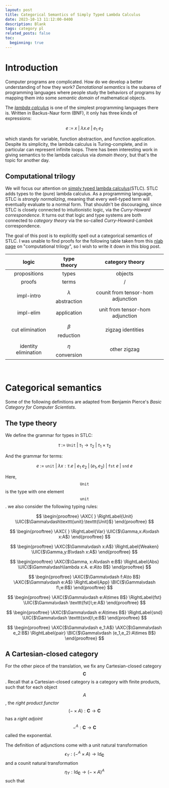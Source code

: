 ```yaml
---
layout: post
title: Categorical Semantics of Simply Typed Lambda Calculus
date: 2023-10-13 11:12:00-0400
description: Blank
tags: category pl
related_posts: false
toc:
  beginning: true
---
```


# Introduction
Computer programs are complicated. How do we develop a better understanding of how they work? _Denotational semantics_ is the subarea of programming languages where people study the behaviors of programs by mapping them into some _semantic domain_ of mathematical objects.

The [_lambda calculus_](https://www.cs.cornell.edu/courses/cs6110/2023sp/lectures/lec02.pdf) is one of the simplest programming languages there is. Written in Backus-Naur form (BNF), it only has three kinds of expressions:

$$ e\;:=\;x\;|\;\lambda x.e\;|\;e_1\;e_2 $$

which stands for variable, function abstraction, and function application. Despite its simplicity, the lambda calculus is Turing-complete, and in particular can represent infinite loops. There has been interesting work in giving semantics to the lambda calculus via _domain theory_, but that's the topic for another day.

## Computational trilogy
We will focus our attention on [simply typed lambda calculus](https://en.wikipedia.org/wiki/Simply_typed_lambda_calculus)(STLC). STLC adds types to the (pure) lambda calculus. As a programming language, STLC is _strongly normalizing_, meaning that every well-typed term will eventually evaluate to a normal form. That shouldn't be discouraging, since STLC is closely connected to intuitionistic logic, via the _Curry-Howard correspondence_. It turns out that logic and type systems are both connected to _category theory_ via the so-called _Curry-Howard-Lambek_ correspondence.

The goal of this post is to explicitly spell out a categorical semantics of STLC. I was unable to find proofs for the following table taken from this [nlab page](https://ncatlab.org/nlab/show/computational+trilogy) on "computational trilogy", so I wish to write it down in this blog post.

| logic                | type theory             | category theory                   |
|:--------------------:|:-----------------------:|:---------------------------------:|
| propositions         | types                   | objects                           |
| proofs               | terms                   | /                                 |
| impl-intro           | $$\lambda$$ abstraction | counit from tensor-hom adjunction |
| impl-elim            | application             | unit from tensor-hom adjunction   |
| cut elimination      | $$\beta$$ reduction     | zigzag identities                 |
| identity elimination | $$\eta$$ conversion     | other zigzag                      |

<br>

# Categorical semantics

Some of the following definitions are adapted from Benjamin Pierce's _Basic Category for Computer Scientists_.

## The type theory

We define the grammar for types in STLC:

$$\tau\;:=\;\texttt{Unit}\;|\;\tau_1\to\tau_2\;|\;\tau_1\;\times\;\tau_2$$

And the grammar for terms:

$$e\;:=\;\texttt{unit}\;|\;\lambda x:\tau.e\;|\;e_1\;e_2\;|\;(e_1,e_2)\;|\;\texttt{fst}\;e\;|\;\texttt{snd}\;e$$

Here, $$\texttt{Unit}$$ is the type with one element $$\texttt{unit}$$. we also consider the following typing rules:

<!-- $$ -->
<!-- \begin{prooftree} -->
<!-- \AxiomC{} -->
<!-- \RightLabel{Hyp$^{1}$} -->
<!-- \UnaryInfC{$P$} -->
<!-- \AXC{$P\to Q$} -->
<!-- \RL{$\to_E$} -->
<!-- \BIC{$Q^2$} -->
<!-- \AXC{$Q\to R$} -->
<!-- \RL{$\to_E$} -->
<!-- \BIC{$R$} -->
<!-- \AXC{$Q$} -->
<!-- \RL{Rit$^2$} -->
<!-- \UIC{$Q$} -->
<!-- \RL{$\wedge_I$} -->
<!-- \BIC{$Q\wedge R$} -->
<!-- \RL{$\to_I$$^1$} -->
<!-- \UIC{$P\to Q\wedge R$} -->
<!-- \end{prooftree} -->
<!-- $$ -->

$$
\begin{prooftree}
\AXC{ }
\RightLabel{Unit}
\UIC{$\Gamma\vdash\texttt{unit}:\texttt{Unit}$}
\end{prooftree}
$$

$$
\begin{prooftree}
\AXC{ }
\RightLabel{Var}
\UIC{$\Gamma,x:A\vdash x:A$}
\end{prooftree}
$$

$$
\begin{prooftree}
\AXC{$\Gamma\vdash x:A$}
\RightLabel{Weaken}
\UIC{$\Gamma,y:B\vdash x:A$}
\end{prooftree}
$$

$$
\begin{prooftree}
\AXC{$\Gamma, x:A\vdash e:B$}
\RightLabel{Abs}
\UIC{$\Gamma\vdash\lambda x:A. e:A\to B$}
\end{prooftree}
$$

$$
\begin{prooftree}
\AXC{$\Gamma\vdash f:A\to B$}
\AXC{$\Gamma\vdash e:A$}
\RightLabel{App}
\BIC{$\Gamma\vdash f\;e:B$}
\end{prooftree}
$$

$$
\begin{prooftree}
\AXC{$\Gamma\vdash e:A\times B$}
\RightLabel{fst}
\UIC{$\Gamma\vdash \texttt{fst}\;e:A$}
\end{prooftree}
$$

$$
\begin{prooftree}
\AXC{$\Gamma\vdash e:A\times B$}
\RightLabel{snd}
\UIC{$\Gamma\vdash \texttt{snd}\;e:B$}
\end{prooftree}
$$

$$
\begin{prooftree}
\AXC{$\Gamma\vdash e_1:A$}
\AXC{$\Gamma\vdash e_2:B$}
\RightLabel{pair}
\BIC{$\Gamma\vdash (e_1,e_2):A\times B$}
\end{prooftree}
$$

## A Cartesian-closed category

For the other piece of the translation, we fix any Cartesian-closed category $$\mathbf{C}$$. Recall that a Cartesian-closed category is a category with finite products, such that for each object $$A$$, the _right product functor_ $$(-\times A):\mathbf{C}\to\mathbf{C}$$ has a _right adjoint_ $$-^A:\mathbf{C}\to\mathbf{C}$$ called the exponential.

The definition of adjunctions come with a unit natural transformation $$\epsilon_Y:(-^A\times A)\to \text{Id}_\mathbf{C}$$ and a counit natural transformation $$\eta_Y:\text{Id}_\mathbf{C}\to (-\times A)^A$$ such that